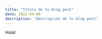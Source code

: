 ```yaml
---
title: "Título de tu blog post"
date: 2022-04-09
description: 'Descripción de tu blog post'
---
```


Hola!
